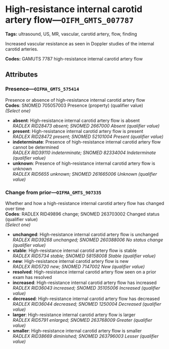 # High-resistance internal carotid artery flow—`OIFM_GMTS_007787`

**Tags:** ultrasound, US, MR, vascular, carotid artery, flow, finding

Increased vascular resistance as seen in Doppler studies of the internal carotid arteries.

**Codes:** GAMUTS 7787 high-resistance internal carotid artery flow

## Attributes

### Presence—`OIFMA_GMTS_575414`

Presence or absence of high-resistance internal carotid artery flow  
**Codes**: SNOMED 705057003 Presence (property) (qualifier value)  
*(Select one)*

- **absent**: High-resistance internal carotid artery flow is absent  
_RADLEX RID28473 absent; SNOMED 2667000 Absent (qualifier value)_
- **present**: High-resistance internal carotid artery flow is present  
_RADLEX RID28472 present; SNOMED 52101004 Present (qualifier value)_
- **indeterminate**: Presence of high-resistance internal carotid artery flow cannot be determined  
_RADLEX RID39110 indeterminate; SNOMED 82334004 Indeterminate (qualifier value)_
- **unknown**: Presence of high-resistance internal carotid artery flow is unknown  
_RADLEX RID5655 unknown; SNOMED 261665006 Unknown (qualifier value)_

### Change from prior—`OIFMA_GMTS_907335`

Whether and how a high-resistance internal carotid artery flow has changed over time  
**Codes**: RADLEX RID49896 change; SNOMED 263703002 Changed status (qualifier value)  
*(Select one)*

- **unchanged**: High-resistance internal carotid artery flow is unchanged  
_RADLEX RID39268 unchanged; SNOMED 260388006 No status change (qualifier value)_
- **stable**: High-resistance internal carotid artery flow is stable  
_RADLEX RID5734 stable; SNOMED 58158008 Stable (qualifier value)_
- **new**: High-resistance internal carotid artery flow is new  
_RADLEX RID5720 new; SNOMED 7147002 New (qualifier value)_
- **resolved**: High-resistance internal carotid artery flow seen on a prior exam has resolved  
- **increased**: High-resistance internal carotid artery flow has increased  
_RADLEX RID36043 increased; SNOMED 35105006 Increased (qualifier value)_
- **decreased**: High-resistance internal carotid artery flow has decreased  
_RADLEX RID36044 decreased; SNOMED 1250004 Decreased (qualifier value)_
- **larger**: High-resistance internal carotid artery flow is larger  
_RADLEX RID5791 enlarged; SNOMED 263768009 Greater (qualifier value)_
- **smaller**: High-resistance internal carotid artery flow is smaller  
_RADLEX RID38669 diminished; SNOMED 263796003 Lesser (qualifier value)_